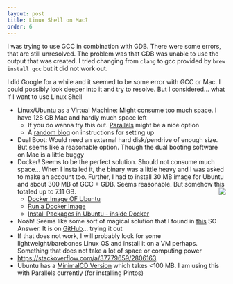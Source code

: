 ```yaml
---
layout: post
title: Linux Shell on Mac?
order: 6
---
```


I was trying to use GCC in combination with GDB. There were some errors, that are still unresolved. The problem was that GDB was unable to use the output that was created. I tried changing from `clang` to gcc provided by `brew install gcc` but it did not work out.

I did Google for a while and it seemed to be some error with GCC or Mac. I could possibly look deeper into it and try to resolve. But I considered... what if I want to use Linux Shell

* Linux/Ubuntu as a Virtual Machine: Might consume too much space. I have 128 GB Mac and hardly much space left
    * If you do wanna try this out. [Parallels](https://www.parallels.com/blogs/linux-on-mac/) might be a nice option
    * A [random blog](https://www.macworld.co.uk/how-to/mac/how-install-linux-on-mac-3637265/) on instructions for setting up
* Dual Boot: Would need an external hard disk/pendrive of enough size. But seems like a reasonable option. Though the dual booting software on Mac is a little buggy
* Docker! Seems to be the perfect solution. Should not consume much space... When I installed it, the binary was a little heavy and I was asked to make an account too. Further, I had to install 30 MB image for Ubuntu and about 300 MB of GCC + GDB. Seems reasonable. But somehow this totaled up to 7.11 GB. <img align="right" src="{{ site.baseurl }}/images/docker-mac-size.png"/>
    * [Docker Image OF Ubuntu](https://hub.docker.com/_/ubuntu/?tab=reviews)
    * [Run a Docker Image](https://stackoverflow.com/a/18498313/2806163)
    * [Install Packages in Ubuntu - inside Docker](https://stackoverflow.com/a/27273543/2806163)
* Noah! Seems like some sort of magical solution that I found in [this](https://unix.stackexchange.com/a/212761/251573) SO Answer. It is on [GitHub](https://github.com/linux-noah/noah)... trying it out
* If that does not work, I will probably look for some lightweight/barebones Linux OS and install it on a VM perhaps. Something that does not take a lot of space or computing power
* <https://stackoverflow.com/a/37779659/2806163> 
* Ubuntu has a [MinimalCD Version](https://help.ubuntu.com/community/Installation/MinimalCD) which takes <100 MB. I am using this with Parallels currently (for installing Pintos)